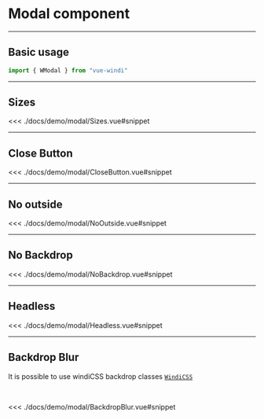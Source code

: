<script setup>

import demoSizes from "./demo/modal/Sizes.vue"
import demoCloseButton from "./demo/modal/CloseButton.vue"
import demoNoBackdrop from "./demo/modal/NoBackdrop.vue"
import demoNoOutside from "./demo/modal/NoOutside.vue"
import demoHeadless from "./demo/modal/Headless.vue"
import demoBackdropBlur from "./demo/modal/BackdropBlur.vue"
</script>

# Modal component


---
Basic usage
---

```js
import { WModal } from "vue-windi"
```

---
Sizes
---


<demoSizes/>

<<< ./docs/demo/modal/Sizes.vue#snippet

---
Close Button
---


<demoCloseButton/>

<<< ./docs/demo/modal/CloseButton.vue#snippet


---
No outside
---


<demoNoOutside/>

<<< ./docs/demo/modal/NoOutside.vue#snippet



---
No Backdrop
---


<demoNoBackdrop/>

<<< ./docs/demo/modal/NoBackdrop.vue#snippet


---
Headless
---


<demoHeadless/>

<<< ./docs/demo/modal/Headless.vue#snippet


---
Backdrop Blur
---

It is possible to use windiCSS backdrop classes <code><span class="hover:underline text-primary-200">[WindiCSS](https://windicss.org/utilities/filters/backdrop-filter.html)</span></code>

<br />

<demoBackdropBlur/>

<<< ./docs/demo/modal/BackdropBlur.vue#snippet


